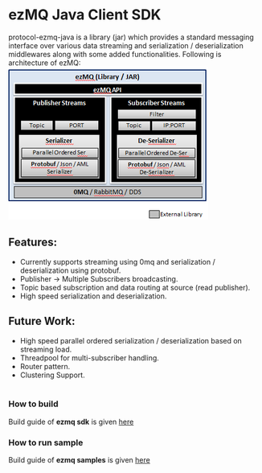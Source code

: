 # ezMQ Java Client SDK

protocol-ezmq-java is a library (jar) which provides a standard messaging interface over various data streaming 
and serialization / deserialization middlewares along with some added functionalities.
Following is architecture of ezMQ: </br>
![ezMQ Architecture](doc/images/ezMQ_architecture_0.1.png?raw=true "ezMQ Arch")

## Features:
* Currently supports streaming using 0mq and serialization / deserialization using protobuf.
* Publisher -> Multiple Subscribers broadcasting.
* Topic based subscription and data routing at source (read publisher).
* High speed serialization and deserialization.

## Future Work:
* High speed parallel ordered serialization / deserialization based on streaming load.
* Threadpool for multi-subscriber handling.
* Router pattern.
* Clustering Support.
</br></br>

### How to build 

Build guide of **ezmq sdk** is given
[here](./edgex-ezmq/README.md)


### How to run sample

Build guide of **ezmq samples** is given 
[here](./samples/README.md)
